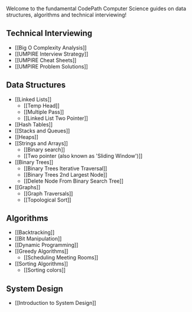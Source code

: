 Welcome to the fundamental CodePath Computer Science guides on data structures, algorithms and technical interviewing!

## Technical Interviewing

<!--- TODO: * [[Anatomy of a Technical Whiteboarding Interview]]-->
 * [[Big O Complexity Analysis]]
 * [[UMPIRE Interview Strategy]]
 * [[UMPIRE Cheat Sheets]]
 * [[UMPIRE Problem Solutions]]
<!--- TODO: add this * [[Identifying Problems]]-->

## Data Structures

 * [[Linked Lists]]
   * [[Temp Head]]
   * [[Multiple Pass]]
   * [[Linked List Two Pointer]]
 * [[Hash Tables]]
 * [[Stacks and Queues]]
 * [[Heaps]]
 * [[Strings and Arrays]]
   * [[Binary search]]
   * [[Two pointer (also known as 'Sliding Window')]]
 * [[Binary Trees]]
   * [[Binary Trees Iterative Traversal]]
   * [[Binary Trees 2nd Largest Node]]
   * [[Delete Node From Binary Search Tree]]
 * [[Graphs]]
   * [[Graph Traversals]]
   * [[Topological Sort]]

## Algorithms

 * [[Backtracking]]
 * [[Bit Manipulation]]
 * [[Dynamic Programming]]
 * [[Greedy Algorithms]]
   * [[Scheduling Meeting Rooms]]
 * [[Sorting Algorithms]]
   * [[Sorting colors]]

## System Design

 * [[Introduction to System Design]]